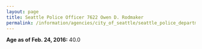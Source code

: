 ```yaml
---
layout: page
title: Seattle Police Officer 7622 Owen D. Rodmaker
permalink: /information/agencies/city_of_seattle/seattle_police_department/copbook/7622/
---
```


**Age as of Feb. 24, 2016:** 40.0
